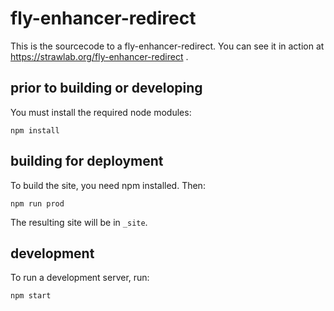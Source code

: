 # fly-enhancer-redirect

This is the sourcecode to a fly-enhancer-redirect. You can see it in action at
https://strawlab.org/fly-enhancer-redirect .

## prior to building or developing

You must install the required node modules:

    npm install

## building for deployment

To build the site, you need npm installed. Then:

    npm run prod

The resulting site will be in `_site`.

## development

To run a development server, run:

    npm start
